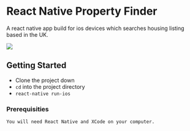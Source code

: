 # React Native Property Finder

A react native app build for ios devices which searches housing listing based in the UK.

![](http://g.recordit.co/07Nl2YmjiV.gif)


## Getting Started

* Clone the project down    
* `cd` into the project directory  
* `react-native run-ios`  

### Prerequisities


```
You will need React Native and XCode on your computer.
```
